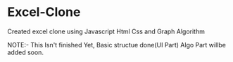 # Excel-Clone
Created excel clone using Javascript Html Css and Graph Algorithm

NOTE:- This Isn't finished Yet, Basic structue done(UI Part) Algo Part willbe added soon.
